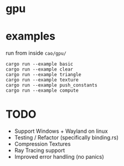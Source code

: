 # gpu

# examples
run from inside `cao/gpu/`
```
cargo run --example basic
cargo run --example clear
cargo run --example triangle
cargo run --example texture
cargo run --example push_constants
cargo run --example compute
```

# TODO
- Support Windows + Wayland on linux
- Testing / Refactor (specifically binding.rs)
- Compression Textures
- Ray Tracing support
- Improved error handling (no panics)